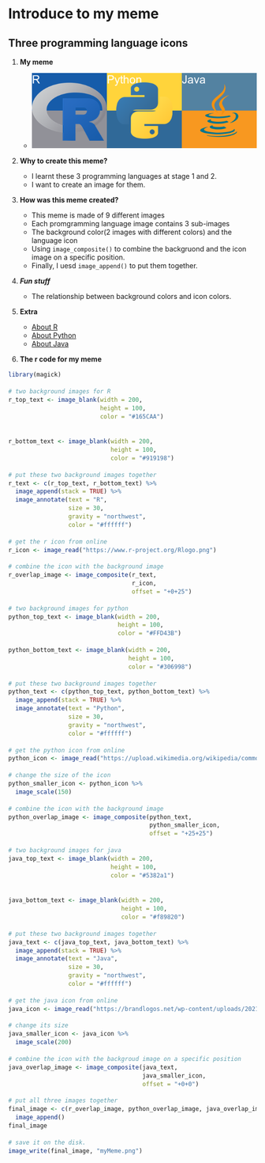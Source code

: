 # Introduce to my meme
## Three programming language icons

1. **My meme**

    - ![](myMeme.png)

2. **Why to create this meme?**
    - I learnt these 3 programming languages at stage 1 and 2.
    - I want to create an image for them.
3. **How was this meme created?**
    - This meme is made of 9 different images
    - Each promgramming language image contains 3 sub-images
    - The background color(2 images with different colors) and the language icon
    - Using ```image_composite()``` to combine the backgruond and the icon image on a specific position.
    - Finally, I uesd ```image_append()``` to put them together.
4. ***Fun stuff***
    - The relationship between background colors and icon colors. 
5. **Extra**
    - [About R](https://www.r-project.org/about.html)
    - [About Python](https://www.python.org/about/)
    - [About Java](https://www.java.com/en/download/help/whatis_java.html)
6. **The r code for my meme**

```r
library(magick)

# two background images for R
r_top_text <- image_blank(width = 200,
                          height = 100,
                          color = "#165CAA")


r_bottom_text <- image_blank(width = 200,
                             height = 100,
                             color = "#919198")
                             
# put these two background images together
r_text <- c(r_top_text, r_bottom_text) %>%
  image_append(stack = TRUE) %>%
  image_annotate(text = "R",
                 size = 30,
                 gravity = "northwest",
                 color = "#ffffff")

# get the r icon from online
r_icon <- image_read("https://www.r-project.org/Rlogo.png")

# combine the icon with the background image
r_overlap_image <- image_composite(r_text,
                                   r_icon,
                                   offset = "+0+25")

# two background images for python
python_top_text <- image_blank(width = 200,
                               height = 100,
                               color = "#FFD43B")

python_bottom_text <- image_blank(width = 200,
                                  height = 100,
                                  color = "#306998")

# put these two background images together
python_text <- c(python_top_text, python_bottom_text) %>%
  image_append(stack = TRUE) %>%
  image_annotate(text = "Python",
                 size = 30,
                 gravity = "northwest",
                 color = "#ffffff")

# get the python icon from online
python_icon <- image_read("https://upload.wikimedia.org/wikipedia/commons/thumb/c/c3/Python-logo-notext.svg/1200px-Python-logo-notext.svg.png")

# change the size of the icon
python_smaller_icon <- python_icon %>%
  image_scale(150)

# combine the icon with the background image
python_overlap_image <- image_composite(python_text,
                                        python_smaller_icon,
                                        offset = "+25+25")

# two background images for java
java_top_text <- image_blank(width = 200,
                             height = 100,
                             color = "#5382a1")


java_bottom_text <- image_blank(width = 200,
                                height = 100,
                                color = "#f89820")

# put these two background images together
java_text <- c(java_top_text, java_bottom_text) %>%
  image_append(stack = TRUE) %>%
  image_annotate(text = "Java",
                 size = 30,
                 gravity = "northwest",
                 color = "#ffffff")

# get the java icon from online
java_icon <- image_read("https://brandlogos.net/wp-content/uploads/2021/11/java-logo.png")

# change its size
java_smaller_icon <- java_icon %>%
  image_scale(200)
  
# combine the icon with the backgroud image on a specific position
java_overlap_image <- image_composite(java_text,
                                      java_smaller_icon,
                                      offset = "+0+0")

# put all three images together
final_image <- c(r_overlap_image, python_overlap_image, java_overlap_image) %>%
  image_append()
final_image

# save it on the disk.
image_write(final_image, "myMeme.png")
```
